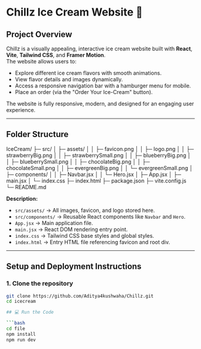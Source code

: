 # Chillz Ice Cream Website 🍦

## Project Overview
Chillz is a visually appealing, interactive ice cream website built with **React**, **Vite**, **Tailwind CSS**, and **Framer Motion**.  
The website allows users to:

- Explore different ice cream flavors with smooth animations.
- View flavor details and images dynamically.
- Access a responsive navigation bar with a hamburger menu for mobile.
- Place an order (via the "Order Your Ice-Cream" button).

The website is fully responsive, modern, and designed for an engaging user experience.

---

## Folder Structure

IceCream/
├─ src/
│ ├─ assets/
│ │ ├─ favicon.png
│ │ ├─ logo.png
│ │ ├─ strawberryBig.png
│ │ ├─ strawberrySmall.png
│ │ ├─ blueberryBig.png
│ │ ├─ blueberrySmall.png
│ │ ├─ chocolateBig.png
│ │ ├─ chocolateSmall.png
│ │ ├─ evergreenBig.png
│ │ └─ evergreenSmall.png
│ ├─ components/
│ │ ├─ Navbar.jsx
│ │ └─ Hero.jsx
│ ├─ App.jsx
│ ├─ main.jsx
│ └─ index.css
├─ index.html
├─ package.json
├─ vite.config.js
└─ README.md


**Description:**
- `src/assets/` → All images, favicon, and logo stored here.  
- `src/components/` → Reusable React components like `Navbar` and `Hero`.  
- `App.jsx` → Main application file.  
- `main.jsx` → React DOM rendering entry point.  
- `index.css` → Tailwind CSS base styles and global styles.  
- `index.html` → Entry HTML file referencing favicon and root div.

---

## Setup and Deployment Instructions

### 1. Clone the repository
```bash
git clone https://github.com/Aditya4kushwaha/Chillz.git
cd icecream

## 💻 Run the Code

```bash
cd file
npm install
npm run dev
```
